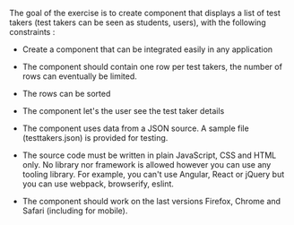 The goal of the exercise is to create component that displays a list of test takers (test takers can be seen as students, users), with the following constraints :



 - Create a component that can be integrated easily in any application

 - The component should contain one row per test takers, the number of rows can eventually be limited.

 - The rows can be sorted

 - The component let's the user see the test taker details

 - The component uses data from a JSON source. A sample file (testtakers.json) is provided for testing.

 - The source code must be written in plain JavaScript, CSS and HTML only. No library nor framework is allowed however you can use any tooling library. For example, you can't use Angular, React or jQuery but you can use webpack, browserify, eslint.

 - The component should work on the last versions Firefox, Chrome and Safari (including for mobile).